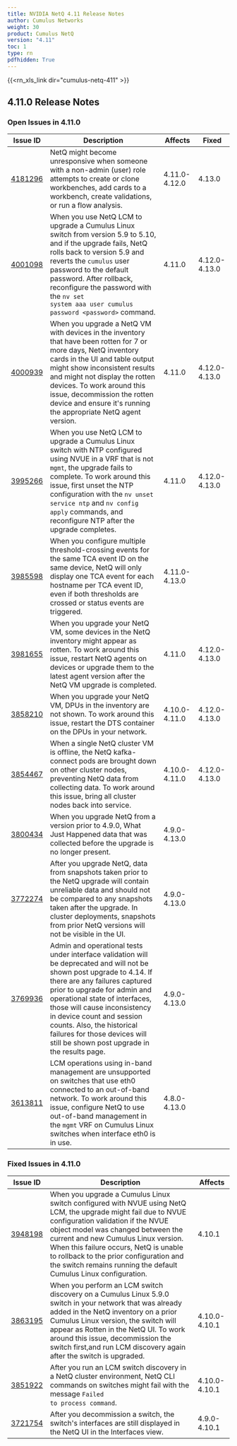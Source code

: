 ```yaml
---
title: NVIDIA NetQ 4.11 Release Notes
author: Cumulus Networks
weight: 30
product: Cumulus NetQ
version: "4.11"
toc: 1
type: rn
pdfhidden: True
---
```

{{<rn_xls_link dir="cumulus-netq-411" >}}
## 4.11.0 Release Notes
### Open Issues in 4.11.0

|  Issue ID 	|   Description	|   Affects	|   Fixed |
|---	        |---	        |---	    |---	                |
| <a name="4181296"></a> [4181296](#4181296) <a name="4181296"></a> <br /> | NetQ might become unresponsive when someone with a non-admin (user) role attempts to create or clone workbenches, add cards to a workbench, create validations, or run a flow analysis. | 4.11.0-4.12.0 | 4.13.0|
| <a name="4001098"></a> [4001098](#4001098) <a name="4001098"></a> <br /> | When you use NetQ LCM to upgrade a Cumulus Linux switch from version 5.9 to 5.10, and if the upgrade fails, NetQ rolls back to version 5.9 and reverts the <code>cumulus</code> user password to the default password. After rollback, reconfigure the password with the <code>nv set system aaa user cumulus password \<password\></code> command.   | 4.11.0 | 4.12.0-4.13.0|
| <a name="4000939"></a> [4000939](#4000939) <a name="4000939"></a> <br /> | When you upgrade a NetQ VM with devices in the inventory that have been rotten for 7 or more days, NetQ inventory cards in the UI and table output might show inconsistent results and might not display the rotten devices. To work around this issue, decommission the rotten device and ensure it's running the appropriate NetQ agent version. | 4.11.0 | 4.12.0-4.13.0|
| <a name="3995266"></a> [3995266](#3995266) <a name="3995266"></a> <br /> | When you use NetQ LCM to upgrade a Cumulus Linux switch with NTP configured using NVUE in a VRF that is not <code>mgmt</code>, the upgrade fails to complete. To work around this issue, first unset the NTP configuration with the <code>nv unset service ntp</code> and <code>nv config apply</code> commands, and reconfigure NTP after the upgrade completes. | 4.11.0 | 4.12.0-4.13.0|
| <a name="3985598"></a> [3985598](#3985598) <a name="3985598"></a> <br /> | When you configure multiple threshold-crossing events for the same TCA event ID on the same device, NetQ will only display one TCA event for each hostname per TCA event ID, even if both thresholds are crossed or status events are triggered.   | 4.11.0-4.13.0 | |
| <a name="3981655"></a> [3981655](#3981655) <a name="3981655"></a> <br /> | When you upgrade your NetQ VM, some devices in the NetQ inventory might appear as rotten. To work around this issue, restart NetQ agents on devices or upgrade them to the latest agent version after the NetQ VM upgrade is completed. | 4.11.0 | 4.12.0-4.13.0|
| <a name="3858210"></a> [3858210](#3858210) <a name="3858210"></a> <br /> | When you upgrade your NetQ VM, DPUs in the inventory are not shown. To work around this issue, restart the DTS container on the DPUs in your network. | 4.10.0-4.11.0 | 4.12.0-4.13.0|
| <a name="3854467"></a> [3854467](#3854467) <a name="3854467"></a> <br /> | When a single NetQ cluster VM is offline, the NetQ kafka-connect pods are brought down on other cluster nodes, preventing NetQ data from collecting data. To work around this issue, bring all cluster nodes back into service. | 4.10.0-4.11.0 | 4.12.0-4.13.0|
| <a name="3800434"></a> [3800434](#3800434) <a name="3800434"></a> <br /> | When you upgrade NetQ from a version prior to 4.9.0, What Just Happened data that was collected before the upgrade is no longer present. | 4.9.0-4.13.0 | |
| <a name="3772274"></a> [3772274](#3772274) <a name="3772274"></a> <br /> | After you upgrade NetQ, data from snapshots taken prior to the NetQ upgrade will contain unreliable data and should not be compared to any snapshots taken after the upgrade. In cluster deployments, snapshots from prior NetQ versions will not be visible in the UI. | 4.9.0-4.13.0 | |
| <a name="3769936"></a> [3769936](#3769936) <a name="3769936"></a> <br /> | Admin and operational tests under interface validation will be deprecated and will not be shown post upgrade to 4.14. If there are any failures captured prior to upgrade for admin and operational state of interfaces, those will cause inconsistency in device count and session counts. Also, the historical failures for those devices will still be shown post upgrade in the results page. | 4.9.0-4.13.0 | |
| <a name="3613811"></a> [3613811](#3613811) <a name="3613811"></a> <br /> | LCM operations using in-band management are unsupported on switches that use eth0 connected to an out-of-band network. To work around this issue, configure NetQ to use out-of-band management in the <code>mgmt</code> VRF on Cumulus Linux switches when interface eth0 is in use. | 4.8.0-4.13.0 | |

### Fixed Issues in 4.11.0
|  Issue ID 	|   Description	|   Affects	|
|---	        |---	        |---	    |
| <a name="3948198"></a> [3948198](#3948198) <a name="3948198"></a> <br /> | When you upgrade a Cumulus Linux switch configured with NVUE using NetQ LCM, the upgrade might fail due to NVUE configuration validation if the NVUE object model was changed between the current and new Cumulus Linux version. When this failure occurs, NetQ is unable to rollback to the prior configuration and the switch remains running the default Cumulus Linux configuration.  | 4.10.1 | |
| <a name="3863195"></a> [3863195](#3863195) <a name="3863195"></a> <br /> | When you perform an LCM switch discovery on a Cumulus Linux 5.9.0 switch in your network that was already added in the NetQ inventory on a prior Cumulus Linux version, the switch will appear as Rotten in the NetQ UI. To work around this issue, decommission the switch first,and run LCM discovery again after the switch is upgraded. | 4.10.0-4.10.1 | |
| <a name="3851922"></a> [3851922](#3851922) <a name="3851922"></a> <br /> | After you run an LCM switch discovery in a NetQ cluster environment, NetQ CLI commands on switches might fail with the message <code>Failed to process command</code>. | 4.10.0-4.10.1 | |
| <a name="3721754"></a> [3721754](#3721754) <a name="3721754"></a> <br /> | After you decommission a switch, the switch's interfaces are still displayed in the NetQ UI in the Interfaces view. | 4.9.0-4.10.1 | |

